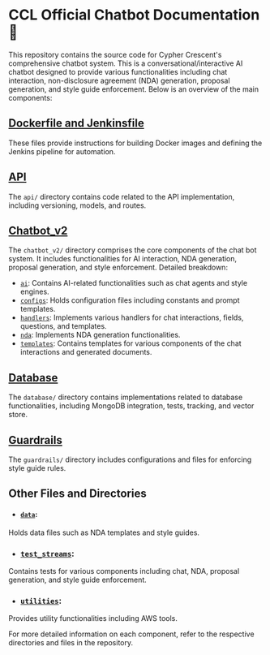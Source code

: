 # CCL Official Chatbot Documentation :book:

This repository contains the source code for Cypher Crescent's comprehensive chatbot system.
This is a conversational/interactive AI chatbot designed to provide various functionalities including chat interaction, non-disclosure agreement (NDA) generation, proposal generation, and style guide enforcement. Below is an overview of the main components:

## [Dockerfile and Jenkinsfile](architecture.jpg)
These files provide instructions for building Docker images and defining the Jenkins pipeline for automation.

## [API](./api/)
The `api/` directory contains code related to the API implementation, including versioning, models, and routes.

## [Chatbot_v2](./chatbot_v2/)
The `chatbot_v2/` directory comprises the core components of the chat bot system. It includes functionalities for AI interaction, NDA generation, proposal generation, and style enforcement. Detailed breakdown:
- [`ai`](./chatbot_v2/ai/): Contains AI-related functionalities such as chat agents and style engines.
- [`configs`](./chatbot_v2/): Holds configuration files including constants and prompt templates.
- [`handlers`](./chatbot_v2/handlers/): Implements various handlers for chat interactions, fields, questions, and templates.
- [`nda`](./chatbot_v2/nda/): Implements NDA generation functionalities.
- [`templates`](./chatbot_v2/templates/): Contains templates for various components of the chat interactions and generated documents.

## [Database](./database/)
The `database/` directory contains implementations related to database functionalities, including MongoDB integration, tests, tracking, and vector store.

## [Guardrails](./guardrails/)
The `guardrails/` directory includes configurations and files for enforcing style guide rules.

## Other Files and Directories
- #### [`data`](./data/): 
Holds data files such as NDA templates and style guides.
 
- ### [`test_streams`](./test_streams/): 
Contains tests for various components including chat, NDA, proposal generation, and style guide enforcement.
- ### [`utilities`](./utilities/):
 Provides utility functionalities including AWS tools.

For more detailed information on each component, refer to the respective directories and files in the repository.

